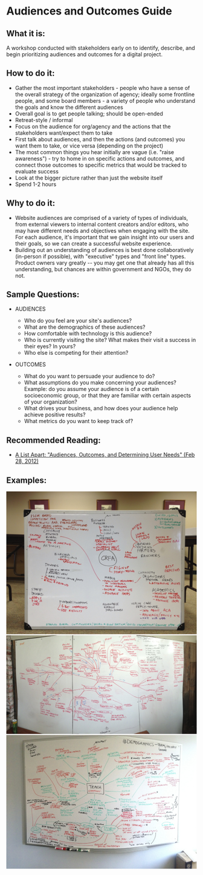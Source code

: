 # Audiences and Outcomes Guide

## What it is:

A workshop conducted with stakeholders early on to identify, describe, and begin prioritizing audiences and outcomes for a digital project.

## How to do it:

- Gather the most important stakeholders - people who have a sense of the overall strategy of the organization of agency; ideally some frontline people, and some board members - a variety of people who understand the goals and know the different audiences
- Overall goal is to get people talking; should be open-ended
- Retreat-style / informal
- Focus on the audience for org/agency and the actions that the stakeholders want/expect them to take
- First talk about audiences, and then the actions (and outcomes) you want them to take, or vice versa (depending on the project)
- The most common things you hear initially are vague (i.e. "raise awareness") - try to home in on specific actions and outcomes, and connect those outcomes to specific metrics that would be tracked to evaluate success
- Look at the bigger picture rather than just the website itself
- Spend 1-2 hours

## Why to do it:

- Website audiences are comprised of a variety of types of individuals, from external viewers to internal content creators and/or editors, who may have different needs and objectives when engaging with the site. For each audience, it's important that we gain insight into our users and their goals, so we can create a successful website experience.
- Building out an understanding of audiences is best done collaboratively (in-person if possible), with "executive" types and "front line" types. Product owners vary greatly -- you may get one that already has all this understanding, but chances are within government and NGOs, they do not.

## Sample Questions:

- AUDIENCES

  - Who do you feel are your site's audiences?
  - What are the demographics of these audiences?
  - How comfortable with technology is this audience?
  - Who is currently visiting the site? What makes their visit a success in their eyes? In yours?
  - Who else is competing for their attention?

- OUTCOMES
  - What do you want to persuade your audience to do?
  - What assumptions do you make concerning your audiences? Example: do you assume your audience is of a certain socioeconomic group, or that they are familiar with certain aspects of your organization?
  - What drives your business, and how does your audience help achieve positive results?
  - What metrics do you want to keep track of?

## Recommended Reading:

- [A List Apart: "Audiences, Outcomes, and Determining User Needs" (Feb 28, 2012)](http://alistapart.com/article/audiences-outcomes-and-determining-user-needs)

## Examples:

![CFRA example](../../assets/CRFA-a%26o.jpg "CFRA Example")
![Lexicon example](../../assets/lexicon-a%26o.jpg "Lexicon Example")
![Teach example](../../assets/teach-a%26o.jpg "Teach Example")

